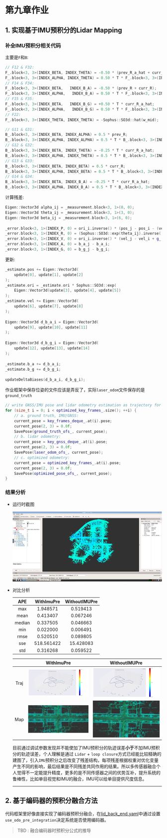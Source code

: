 # 第九章作业

## 1. 实现基于IMU预积分的Lidar Mapping

### 补全IMU预积分相关代码

主要是`F`和`B`:

```c++
// F12 & F32:
F_.block<3, 3>(INDEX_BETA, INDEX_THETA) = -0.50 * (prev_R_a_hat + curr_R_a_hat * dR_inv);
F_.block<3, 3>(INDEX_ALPHA, INDEX_THETA) = 0.50 * T * F_.block<3, 3>(INDEX_BETA, INDEX_THETA);
// F14 & F34:
F_.block<3, 3>(INDEX_BETA,   INDEX_B_A) = -0.50 * (prev_R + curr_R);
F_.block<3, 3>(INDEX_ALPHA,   INDEX_B_A) = 0.50 * T * F_.block<3, 3>(INDEX_BETA,   INDEX_B_A);
// F15 & F35:
F_.block<3, 3>(INDEX_BETA,   INDEX_B_G) = +0.50 * T * curr_R_a_hat;
F_.block<3, 3>(INDEX_ALPHA,   INDEX_B_G) = 0.50 * T * F_.block<3, 3>(INDEX_BETA,   INDEX_B_G);
// F22:
F_.block<3, 3>(INDEX_THETA, INDEX_THETA) = -Sophus::SO3d::hat(w_mid);
```

```c++
// G11 & G31:
B_.block<3, 3>(INDEX_BETA, INDEX_ALPHA) = 0.5 * prev_R;                                                     //G31
B_.block<3, 3>(INDEX_ALPHA, INDEX_ALPHA) = 0.5 * T * B_.block<3, 3>(INDEX_BETA, INDEX_ALPHA);               //G11
// G12 & G32:
B_.block<3, 3>(INDEX_BETA, INDEX_THETA) = -0.25 * T * curr_R_a_hat;                                         //G32
B_.block<3, 3>(INDEX_ALPHA, INDEX_THETA) = 0.5 * T * B_.block<3, 3>(INDEX_BETA, INDEX_THETA);              //G31
// G13 & G33:
B_.block<3, 3>(INDEX_BETA, INDEX_BETA) = 0.5 * curr_R;                                                      //G33
B_.block<3, 3>(INDEX_ALPHA, INDEX_BETA) = 0.5 * T * B_.block<3, 3>(INDEX_BETA, INDEX_BETA);                 //G13
// G14 & G34:
B_.block<3, 3>(INDEX_BETA, INDEX_B_A) = -0.25 * T * curr_R_a_hat;                                           //G14
B_.block<3, 3>(INDEX_ALPHA, INDEX_B_A) = 0.5 * T * B_.block<3, 3>(INDEX_BETA, INDEX_B_A);                   //G34
```

计算残差:
```c++
Eigen::Vector3d alpha_ij = _measurement.block<3, 1>(0, 0);
Eigen::Vector3d theta_ij = _measurement.block<3, 1>(3, 0);
Eigen::Vector3d beta_ij = _measurement.block<3, 1>(6, 0);

_error.block<3, 1>(INDEX_P, 0) = ori_i.inverse() * (pos_j - pos_i - (vel_i - 0.5 * g_ * T_) * T_) - alpha_ij;
_error.block<3, 1>(INDEX_R, 0) = (Sophus::SO3d::exp(theta_ij).inverse() * ori_i.inverse() * ori_j).log();
_error.block<3, 1>(INDEX_V, 0) = ori_i.inverse() * (vel_j - vel_i + g_ * T_) - beta_ij;
_error.block<3, 1>(INDEX_A, 0) = b_a_j - b_a_i;
_error.block<3, 1>(INDEX_G, 0) = b_g_j - b_g_i;
```

更新:
```c++
_estimate.pos += Eigen::Vector3d(
    update[0], update[1], update[2]
);
_estimate.ori = _estimate.ori * Sophus::SO3d::exp(
    Eigen::Vector3d(update[3], update[4], update[5])
);
_estimate.vel += Eigen::Vector3d(
    update[6], update[7], update[8]
);

Eigen::Vector3d d_b_a_i = Eigen::Vector3d(
    update[9], update[10], update[11]
);

Eigen::Vector3d d_b_g_i = Eigen::Vector3d(
    update[12], update[13], update[14]
);

_estimate.b_a += d_b_a_i;
_estimate.b_g += d_b_g_i;

updateDeltaBiases(d_b_a_i, d_b_g_i);
```

作业框架中保存位姿的文件应该是弄反了，实际`laser_odom`文件保存的是`ground_truth`
```c++
// write GNSS/IMU pose and lidar odometry estimation as trajectory for evo evaluation:
for (size_t i = 0; i < optimized_key_frames_.size(); ++i) {
    // a. ground truth, IMU/GNSS:
    current_pose = key_frames_deque_.at(i).pose;
    current_pose(2, 3) = 0.0f;
    SavePose(ground_truth_ofs_, current_pose);
    // b. lidar odometry:
    current_pose = key_gnss_deque_.at(i).pose;
    current_pose(2, 3) = 0.0f;
    SavePose(laser_odom_ofs_, current_pose);
    // c. optimized odometry:
    current_pose = optimized_key_frames_.at(i).pose;
    current_pose(2, 3) = 0.0f;
    SavePose(optimized_pose_ofs_, current_pose);
}
```

### 结果分析
* 运行时截图
  
  ![running](./Running.png)

* 对比分析
  
  | APE  | WithImuPre | WithoutIMUPre |
  |:----:   | :-----: | :-----: |
  | max | 1.948571 | 0.519413 |
  | mean | 0.413407 | 0.067246 |
  | median | 0.337505 | 0.046663 |
  | min | 0.022000 | 0.006491 |
  | rmse | 0.520510 | 0.089805 |
  | sse | 518.561422 | 15.428083 |
  | std | 0.316268 | 0.059522 |

  
  |  | WithImuPre | WithoutIMUPre |
  |:----:   | :-----: | :-----: |
  | Traj | ![traj_with_imu_pre](./IMUPre/laser_with_imu_pre.png) | ![traj_without_imu_pre](./NoIMU/laser_traj.png) |
  | Map | ![map_with_imu_pre](./IMUPre/IMUPre2.png) | ![map_without_imu_pre](./NoIMU/no%20imu2.png) |

  目前通过调试参数发现并不能使加了IMU预积分的轨迹误差**小于**不加IMU预积分的轨迹误差，个人理解是通过 `Lidar` + `loop closure`方式已经能比较精确的建图了，引入`IMU`预积分之后改变了残差结构，每项残差根据权重对优化变量产生不同的影响，最后结果是不同残差共同作用的结果。所以多传感器融合个人觉得不一定能提升精度，更多的是不同传感器之间的优势互补，提升系统的鲁棒性，比如单目视觉和IMU的融合，IMU可以给单目提供尺度信息。

  ---

## 2. 基于编码器的预积分融合方法

代码框架里好像直接实现了编码器预积分融合，在[lid_back_end.yaml](../../src/08-graph-optimization/src/lidar_localization/config/mapping/lio_back_end.yaml)中通过设置`use_odo_pre_integration`决定系统是否使用编码器。

> TBD : 融合编码器时预积分公式的推导 